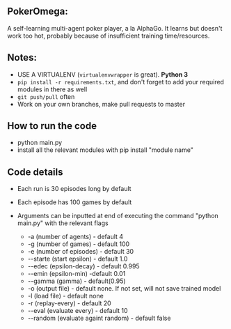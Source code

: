## PokerOmega:
A self-learning multi-agent poker player, a la AlphaGo. It learns but doesn't work too hot, probably because of insufficient training time/resources.

## Notes:
* USE A VIRTUALENV (`virtualenvwrapper` is great). **Python 3**
* `pip install -r requirements.txt`, and don't forget to add your required modules in there as well
* `git push/pull` often
* Work on your own branches, make pull requests to master

## How to run the code
* python main.py 
* install all the relevant modules with pip install "module name"


## Code details
* Each run is 30 episodes long by default
* Each episode has 100 games by default
* Arguments can be inputted at end of executing the command "python       main.py" with the relevant flags

    * -a (number of agents) - default 4
    * -g (number of games) - default 100
    * -e (number of episodes) - default 30
    * --starte (start epsilon) - default 1.0
    * --edec (epsilon-decay) - default 0.995
    * --emin (epsilon-min) -default 0.01
    * --gamma (gamma) - default(0.95)
    * -o (output file) - default none. If not set, will not save trained model
    * -l (load file) - default none
    * -r (replay-every) - default 20
    * --eval (evaluate every) - default 10
    * --random (evaluate againt random) - default false

